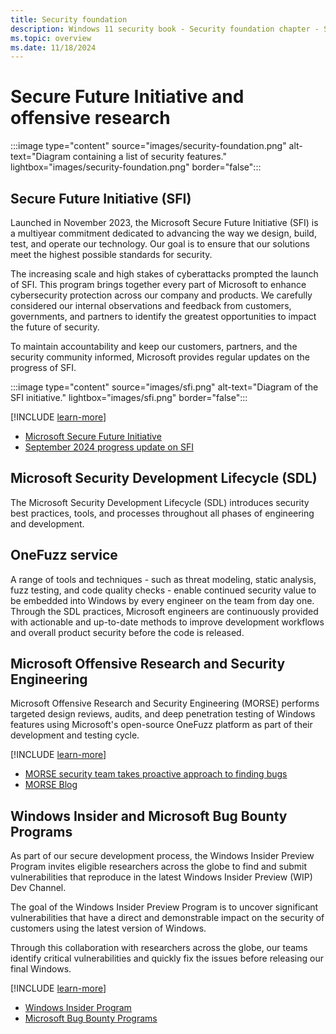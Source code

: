 ```yaml
---
title: Security foundation
description: Windows 11 security book - Security foundation chapter - Secure Future Initiative and offensive research.
ms.topic: overview
ms.date: 11/18/2024
---
```


# Secure Future Initiative and offensive research

:::image type="content" source="images/security-foundation.png" alt-text="Diagram containing a list of security features." lightbox="images/security-foundation.png" border="false":::

## Secure Future Initiative (SFI)

Launched in November 2023, the Microsoft Secure Future Initiative (SFI) is a multiyear commitment dedicated to advancing the way we design, build, test, and operate our technology. Our goal is to ensure that our solutions meet the highest possible standards for security.

The increasing scale and high stakes of cyberattacks prompted the launch of SFI. This program brings together every part of Microsoft to enhance cybersecurity protection across our company and products. We carefully considered our internal observations and feedback from customers, governments, and partners to identify the greatest opportunities to impact the future of security.

To maintain accountability and keep our customers, partners, and the security community informed, Microsoft provides regular updates on the progress of SFI.

:::image type="content" source="images/sfi.png" alt-text="Diagram of the SFI initiative." lightbox="images/sfi.png" border="false":::

[!INCLUDE [learn-more](includes/learn-more.md)]

- [Microsoft Secure Future Initiative][LINK-6]
- [September 2024 progress update on SFI][LINK-5]

## Microsoft Security Development Lifecycle (SDL)

The Microsoft Security Development Lifecycle (SDL) introduces security best practices, tools, and processes throughout all phases of engineering and development.

## OneFuzz service

A range of tools and techniques - such as threat modeling, static analysis, fuzz testing, and code quality checks - enable continued security value to be embedded into Windows by every engineer on the team from day one. Through the SDL practices, Microsoft engineers are continuously provided with actionable and up-to-date methods to improve development workflows and overall product security before the code is released.

## Microsoft Offensive Research and Security Engineering

Microsoft Offensive Research and Security Engineering (MORSE) performs targeted design reviews, audits, and deep penetration testing of Windows features using Microsoft's open-source OneFuzz platform as part of their development and testing cycle.

[!INCLUDE [learn-more](includes/learn-more.md)]

- [MORSE security team takes proactive approach to finding bugs][LINK-1]
- [MORSE Blog][LINK-2]

## Windows Insider and Microsoft Bug Bounty Programs

As part of our secure development process, the Windows Insider Preview Program invites eligible researchers across the globe to find and submit vulnerabilities that reproduce in the latest Windows Insider Preview (WIP) Dev Channel.

The goal of the Windows Insider Preview Program is to uncover significant vulnerabilities that have a direct and demonstrable impact on the security of customers using the latest version of Windows.

Through this collaboration with researchers across the globe, our teams identify critical vulnerabilities and quickly fix the issues before releasing our final Windows.

[!INCLUDE [learn-more](includes/learn-more.md)]

- [Windows Insider Program][LINK-3]
- [Microsoft Bug Bounty Programs][LINK-4]

<!--links-->

[LINK-1]: https://news.microsoft.com/source/features/innovation/morse-microsoft-offensive-research-security-engineering
[LINK-2]: https://www.microsoft.com/security/blog/author/microsoft-offensive-research-security-engineering-team
[LINK-3]: /windows-insider/get-started
[LINK-4]: https://www.microsoft.com/msrc/bounty
[LINK-5]: https://www.microsoft.com/security/blog/2024/09/23/securing-our-future-september-2024-progress-update-on-microsofts-secure-future-initiative-sfi/
[LINK-6]: https://www.microsoft.com/trust-center/security/secure-future-initiative
